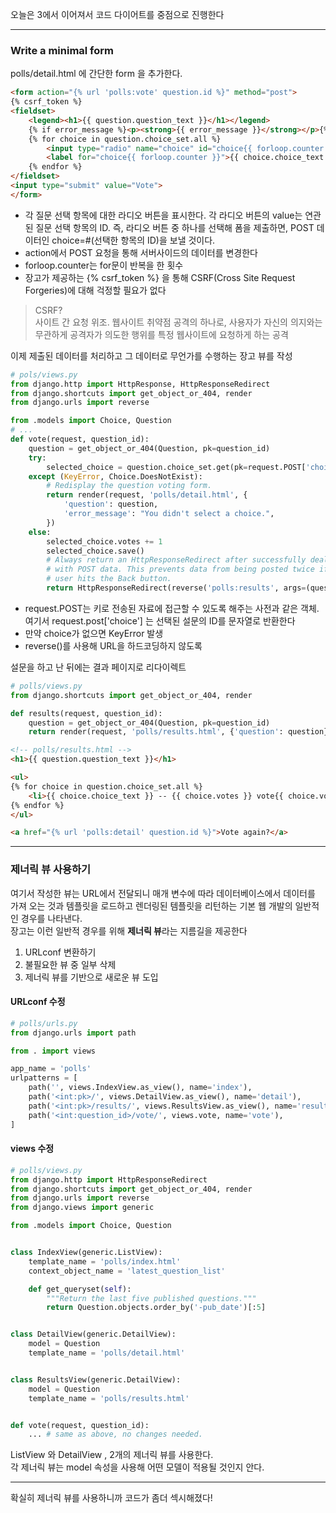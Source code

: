 오늘은 3에서 이어져서 코드 다이어트를 중점으로 진행한다
***
### Write a minimal form
polls/detail.html 에 간단한 form 을 추가한다.
```HTML
<form action="{% url 'polls:vote' question.id %}" method="post">
{% csrf_token %}
<fieldset>
    <legend><h1>{{ question.question_text }}</h1></legend>
    {% if error_message %}<p><strong>{{ error_message }}</strong></p>{% endif %}
    {% for choice in question.choice_set.all %}
        <input type="radio" name="choice" id="choice{{ forloop.counter }}" value="{{ choice.id }}">
        <label for="choice{{ forloop.counter }}">{{ choice.choice_text }}</label><br>
    {% endfor %}
</fieldset>
<input type="submit" value="Vote">
</form>
```
- 각 질문 선택 항목에 대한 라디오 버튼을 표시한다. 각 라디오 버튼의 value는 연관된 질문 선택 항목의 ID. 즉, 라디오 버튼 중 하나를 선택해 폼을 제출하면, POST 데이터인 choice=#(선택한 항목의 ID)을 보낼 것이다. 
- action에서 POST 요청을 통해 서버사이드의 데이터를 변경한다
- forloop.counter는 for문이 반복을 한 횟수
- 장고가 제공하는 {% csrf_token %} 을 통해 CSRF(Cross Site Request Forgeries)에 대해 걱정할 필요가 없다

> CSRF?<br />
사이트 간 요청 위조. 웹사이트 취약점 공격의 하나로, 사용자가 자신의 의지와는 무관하게 공격자가 의도한 행위를 특정 웹사이트에 요청하게 하는 공격

이제 제출된 데이터를 처리하고 그 데이터로 무언가를 수행하는 장고 뷰를 작성
```python
# pols/views.py
from django.http import HttpResponse, HttpResponseRedirect
from django.shortcuts import get_object_or_404, render
from django.urls import reverse

from .models import Choice, Question
# ...
def vote(request, question_id):
    question = get_object_or_404(Question, pk=question_id)
    try:
        selected_choice = question.choice_set.get(pk=request.POST['choice'])
    except (KeyError, Choice.DoesNotExist):
        # Redisplay the question voting form.
        return render(request, 'polls/detail.html', {
            'question': question,
            'error_message': "You didn't select a choice.",
        })
    else:
        selected_choice.votes += 1
        selected_choice.save()
        # Always return an HttpResponseRedirect after successfully dealing
        # with POST data. This prevents data from being posted twice if a
        # user hits the Back button.
        return HttpResponseRedirect(reverse('polls:results', args=(question.id,)))
```
- request.POST는 키로 전송된 자료에 접근할 수 있도록 해주는 사전과 같은 객체. 여기서 request.post['choice'] 는 선택된 설문의 ID를 문자열로 반환한다
- 만약 choice가 없으면 KeyError 발생
- reverse()를 사용해 URL을 하드코딩하지 않도록

설문을 하고 난 뒤에는 결과 페이지로 리다이렉트
```python
# polls/views.py
from django.shortcuts import get_object_or_404, render

def results(request, question_id):
    question = get_object_or_404(Question, pk=question_id)
    return render(request, 'polls/results.html', {'question': question})
```
```HTML
<!-- polls/results.html -->
<h1>{{ question.question_text }}</h1>

<ul>
{% for choice in question.choice_set.all %}
    <li>{{ choice.choice_text }} -- {{ choice.votes }} vote{{ choice.votes|pluralize }}</li>
{% endfor %}
</ul>

<a href="{% url 'polls:detail' question.id %}">Vote again?</a>
```

***
### 제너릭 뷰 사용하기
여기서 작성한 뷰는 URL에서 전달되니 매개 변수에 따라 데이터베이스에서 데이터를 가져 오는 것과 템플릿을 로드하고 렌더링된 템플릿을 리턴하는 기본 웹 개발의 일반적인 경우를 나타낸다.<br />
장고는 이런 일반적 경우를 위해 **제너릭 뷰**라는 지름길을 제공한다

1. URLconf 변환하기
2. 불필요한 뷰 중 일부 삭제
3. 제너릭 뷰를 기반으로 새로운 뷰 도입

#### URLconf 수정
```python
# polls/urls.py
from django.urls import path

from . import views

app_name = 'polls'
urlpatterns = [
    path('', views.IndexView.as_view(), name='index'),
    path('<int:pk>/', views.DetailView.as_view(), name='detail'),
    path('<int:pk>/results/', views.ResultsView.as_view(), name='results'),
    path('<int:question_id>/vote/', views.vote, name='vote'),
]
```
#### views 수정
```python
# polls/views.py
from django.http import HttpResponseRedirect
from django.shortcuts import get_object_or_404, render
from django.urls import reverse
from django.views import generic

from .models import Choice, Question


class IndexView(generic.ListView):
    template_name = 'polls/index.html'
    context_object_name = 'latest_question_list'

    def get_queryset(self):
        """Return the last five published questions."""
        return Question.objects.order_by('-pub_date')[:5]


class DetailView(generic.DetailView):
    model = Question
    template_name = 'polls/detail.html'


class ResultsView(generic.DetailView):
    model = Question
    template_name = 'polls/results.html'


def vote(request, question_id):
    ... # same as above, no changes needed.
```
ListView 와 DetailView , 2개의 제너릭 뷰를 사용한다.<br />
각 제너릭 뷰는 model 속성을 사용해 어떤 모델이 적용될 것인지 안다.

***
확실히 제너릭 뷰를 사용하니까 코드가 좀더 섹시해졌다!
